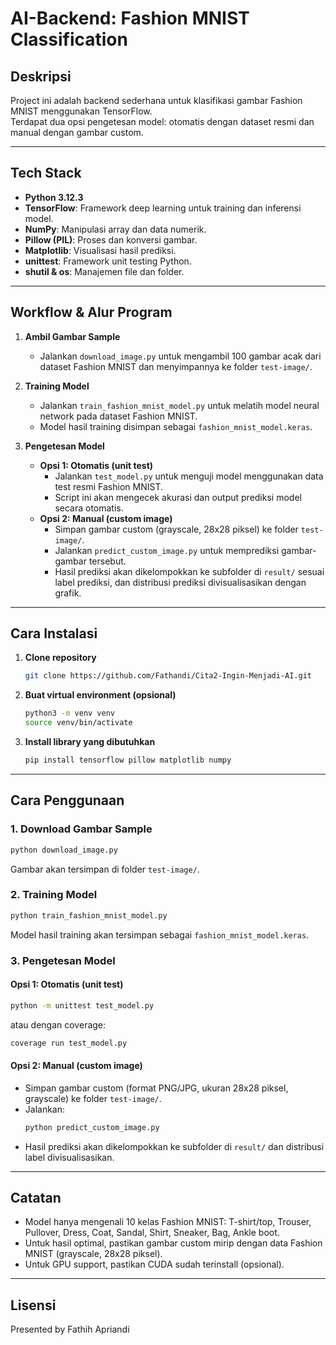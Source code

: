 # AI-Backend: Fashion MNIST Classification

## Deskripsi
Project ini adalah backend sederhana untuk klasifikasi gambar Fashion MNIST menggunakan TensorFlow.  
Terdapat dua opsi pengetesan model: otomatis dengan dataset resmi dan manual dengan gambar custom.

---

## Tech Stack

- **Python 3.12.3**
- **TensorFlow**: Framework deep learning untuk training dan inferensi model.
- **NumPy**: Manipulasi array dan data numerik.
- **Pillow (PIL)**: Proses dan konversi gambar.
- **Matplotlib**: Visualisasi hasil prediksi.
- **unittest**: Framework unit testing Python.
- **shutil & os**: Manajemen file dan folder.

---

## Workflow & Alur Program

1. **Ambil Gambar Sample**
   - Jalankan `download_image.py` untuk mengambil 100 gambar acak dari dataset Fashion MNIST dan menyimpannya ke folder `test-image/`.

2. **Training Model**
   - Jalankan `train_fashion_mnist_model.py` untuk melatih model neural network pada dataset Fashion MNIST.
   - Model hasil training disimpan sebagai `fashion_mnist_model.keras`.

3. **Pengetesan Model**
   - **Opsi 1: Otomatis (unit test)**
     - Jalankan `test_model.py` untuk menguji model menggunakan data test resmi Fashion MNIST.
     - Script ini akan mengecek akurasi dan output prediksi model secara otomatis.
   - **Opsi 2: Manual (custom image)**
     - Simpan gambar custom (grayscale, 28x28 piksel) ke folder `test-image/`.
     - Jalankan `predict_custom_image.py` untuk memprediksi gambar-gambar tersebut.
     - Hasil prediksi akan dikelompokkan ke subfolder di `result/` sesuai label prediksi, dan distribusi prediksi divisualisasikan dengan grafik.

---

## Cara Instalasi

1. **Clone repository**
   ```bash
   git clone https://github.com/Fathandi/Cita2-Ingin-Menjadi-AI.git
   ```

2. **Buat virtual environment (opsional)**
   ```bash
   python3 -m venv venv
   source venv/bin/activate
   ```

3. **Install library yang dibutuhkan**
   ```bash
   pip install tensorflow pillow matplotlib numpy
   ```

---

## Cara Penggunaan

### 1. Download Gambar Sample
```bash
python download_image.py
```
Gambar akan tersimpan di folder `test-image/`.

### 2. Training Model
```bash
python train_fashion_mnist_model.py
```
Model hasil training akan tersimpan sebagai `fashion_mnist_model.keras`.

### 3. Pengetesan Model

#### Opsi 1: Otomatis (unit test)
```bash
python -m unittest test_model.py
```
atau dengan coverage:
```bash
coverage run test_model.py
```

#### Opsi 2: Manual (custom image)
- Simpan gambar custom (format PNG/JPG, ukuran 28x28 piksel, grayscale) ke folder `test-image/`.
- Jalankan:
  ```bash
  python predict_custom_image.py
  ```
- Hasil prediksi akan dikelompokkan ke subfolder di `result/` dan distribusi label divisualisasikan.

---

## Catatan
- Model hanya mengenali 10 kelas Fashion MNIST: T-shirt/top, Trouser, Pullover, Dress, Coat, Sandal, Shirt, Sneaker, Bag, Ankle boot.
- Untuk hasil optimal, pastikan gambar custom mirip dengan data Fashion MNIST (grayscale, 28x28 piksel).
- Untuk GPU support, pastikan CUDA sudah terinstall (opsional).

---

## Lisensi
Presented by Fathih Apriandi
